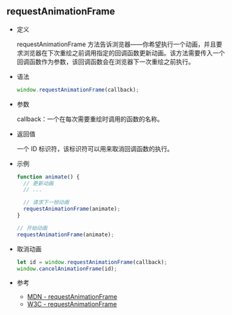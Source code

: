 ## requestAnimationFrame

- 定义

  requestAnimationFrame 方法告诉浏览器——你希望执行一个动画，并且要求浏览器在下次重绘之前调用指定的回调函数更新动画。该方法需要传入一个回调函数作为参数，该回调函数会在浏览器下一次重绘之前执行。

- 语法

  ```js
  window.requestAnimationFrame(callback);
  ```

- 参数

  callback：一个在每次需要重绘时调用的函数的名称。

- 返回值

  一个 ID 标识符，该标识符可以用来取消回调函数的执行。

- 示例

  ```js
  function animate() {
    // 更新动画
    // ...

    // 请求下一帧动画
    requestAnimationFrame(animate);
  }

  // 开始动画
  requestAnimationFrame(animate);
  ```

- 取消动画

  ```js
  let id = window.requestAnimationFrame(callback);
  window.cancelAnimationFrame(id);
  ```

- 参考

  - [MDN - requestAnimationFrame](https://developer.mozilla.org/zh-CN/docs/Web/API/Window/requestAnimationFrame)
  - [W3C - requestAnimationFrame](https://www.w3.org/TR/animation-timing/#requestAnimationFrame)
